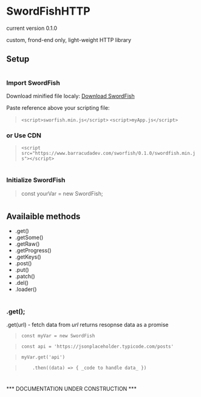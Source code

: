 # SwordFishHTTP
current version 0.1.0

custom, frond-end only, light-weight HTTP library

## Setup
# 
# 
### Import SwordFish

Download minified file localy:
[Download SwordFish](http://www.barracudadev.com)

Paste reference above your scripting file:
> `<script>sworfish.min.js</script>`
> `<script>myApp.js</script>`

### or Use CDN

> `<script src="https://www.barracudadev.com/sworfish/0.1.0/swordfish.min.js"></script>`
# 
### Initialize SwordFish

> const yourVar = new SwordFish;
# 
# 
# 
## Availaible methods
* .get()
* .getSome()
* .getRaw()
* .getProgress()
* .getKeys()
* .post()
* .put()
* .patch()
* .del()
* .loader()
#
### .get();
 .get(url) - fetch data from *url* returns resopnse data as a promise

> `const myVar = new SwordFish`

> `const api = 'https://jsonplaceholder.typicode.com/posts'`

> 

> `myVar.get('api')`

> `    .then((data) => { _code to handle data_ })`
# 
 *** DOCUMENTATION UNDER CONSTRUCTION ***
